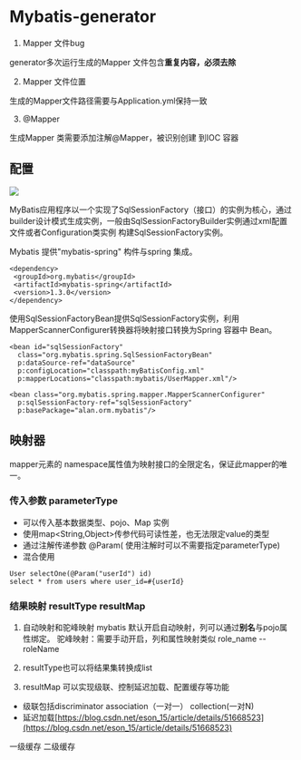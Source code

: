 # Mybatis-generator

1. Mapper 文件bug

generator多次运行生成的Mapper 文件包含**重复内容，必须去除**

2. Mapper 文件位置

生成的Mapper文件路径需要与Application.yml保持一致

3. @Mapper 

生成Mapper 类需要添加注解@Mapper，被识别创建 到IOC 容器

## 配置

![](https://lh3.googleusercontent.com/L54s1IJeiIgqm3lq3mxrREV-7yXcniardJYu2p0bz5QXkZVPoTy2Q1LiW66wLiYkt1kYFILB1Q6g)

MyBatis应用程序以一个实现了SqlSessionFactory（接口）的实例为核心，通过builder设计模式生成实例，一般由SqlSessionFactoryBuilder实例通过xml配置文件或者Configuration类实例 构建SqlSessionFactory实例。

Mybatis 提供"mybatis-spring" 构件与spring 集成。
```
<dependency>  
 <groupId>org.mybatis</groupId>  
 <artifactId>mybatis-spring</artifactId>  
 <version>1.3.0</version>  
</dependency>
```
使用SqlSessionFactoryBean提供SqlSessionFactory实例，利用MapperScannerConfigurer转换器将映射接口转换为Spring 容器中 Bean。

```
<bean id="sqlSessionFactory"  
  class="org.mybatis.spring.SqlSessionFactoryBean"  
  p:dataSource-ref="dataSource"  
  p:configLocation="classpath:myBatisConfig.xml"  
  p:mapperLocations="classpath:mybatis/UserMapper.xml"/>
  
<bean class="org.mybatis.spring.mapper.MapperScannerConfigurer"  
  p:sqlSessionFactory-ref="sqlSessionFactory"  
  p:basePackage="alan.orm.mybatis"/>
```

## 映射器

mapper元素的 namespace属性值为映射接口的全限定名，保证此mapper的唯一。
### 传入参数 parameterType

* 可以传入基本数据类型、pojo、Map 实例
* 使用map<String,Object>传参代码可读性差，也无法限定value的类型
* 通过注解传递参数 @Param( 使用注解时可以不需要指定parameterType)
* 混合使用
```
User selectOne(@Param("userId") id)
select * from users where user_id=#{userId}
```


### 结果映射 resultType resultMap

1. 自动映射和驼峰映射
mybatis 默认开启自动映射，列可以通过**别名**与pojo属性绑定。
驼峰映射：需要手动开启，列和属性映射类似 role_name --roleName

2. resultType也可以将结果集转换成list

3. resultMap 可以实现级联、控制延迟加载、配置缓存等功能
* 级联包括discriminator association（一对一） collection(一对N)
* 延迟加载[https://blog.csdn.net/eson_15/article/details/51668523](https://blog.csdn.net/eson_15/article/details/51668523)

一级缓存 二级缓存